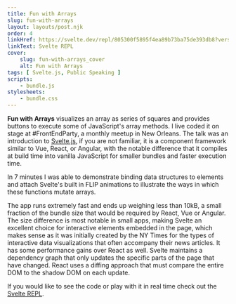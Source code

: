 ```yaml
---
title: Fun with Arrays
slug: fun-with-arrays
layout: layouts/post.njk
order: 4
linkHref: https://svelte.dev/repl/805300f5895f4ea89b73ba75de393db8?version=3.16.0
linkText: Svelte REPL
cover:
    slug: fun-with-arrays_cover
    alt: Fun with Arrays
tags: [ Svelte.js, Public Speaking ]
scripts:
    - bundle.js
stylesheets:
    - bundle.css
---
```

<section id="svelte-app" class="app app-fun-with-arrays"></section>

**Fun with Arrays** visualizes an array as series of squares and provides buttons to execute some of JavaScript's array methods. I live coded it on stage at #FrontEndParty, a monthly meetup in New Orleans. The talk was an introduction to [Svelte.js](https://svelte.dev), if you are not familiar, it is a component framework similar to Vue, React, or Angular, with the notable difference that it compiles at build time into vanilla JavaScript for smaller bundles and faster execution time.

In 7 minutes I was able to demonstrate binding data structures to elements and attach Svelte's built in FLIP animations to illustrate the ways in which these functions mutate arrays.

The app runs extremely fast and ends up weighing less than 10kB, a small fraction of the bundle size that would be required by React, Vue or Angular. The size difference is most notable in small apps, making Svelte an excellent choice for interactive elements embedded in the page, which makes sense as it was initially created by the NY Times for the types of interactive data visualizations that often accompany their news articles. It has some performance gains over React as well. Svelte maintains a dependency graph that only updates the specific parts of the page that have changed. React uses a diffing approach that must compare the entire DOM to the shadow DOM on each update.

If you would like to see the code or play with it in real time check out the [Svelte REPL](https://svelte.dev/repl/805300f5895f4ea89b73ba75de393db8?version=3.16.0).
